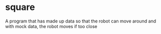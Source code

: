 # square
A program that has made up data so that the robot can 
move around and with mock data, the robot moves if too close 
